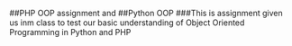 ##PHP OOP assignment and ##Python OOP
###This is assignment given us inm class to test our basic understanding of Object Oriented Programming in Python and PHP
